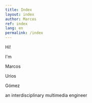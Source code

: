 ```yaml
---
title: Index
layout: index
author: Marcos
ref: index
lang: en
permalink: /index
---
```

Hi!

I'm

Marcos

Urios

Gómez

an interdisciplinary multimedia engineer
